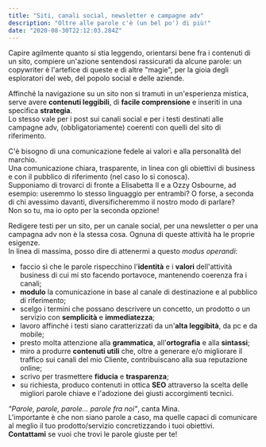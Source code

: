```yaml
---
title: "Siti, canali social, newsletter e campagne adv"
description: "Oltre alle parole c'è (un bel po') di più!"
date: "2020-08-30T22:12:03.284Z"
---
```


Capire agilmente quanto si stia leggendo, orientarsi bene fra i contenuti di un sito, compiere un'azione sentendosi rassicurati da alcune parole: un copywriter è l'artefice di queste e di altre "magie", per la gioia degli esploratori del web, del popolo social e delle aziende.

Affinché la navigazione su un sito non si tramuti in un'esperienza mistica, serve avere **contenuti leggibili**, di **facile comprensione** e inseriti in una specifica **strategia**.<br/> 
Lo stesso vale per i post sui canali social e per i testi destinati alle campagne adv, (obbligatoriamente) coerenti con quelli del sito di riferimento.

C'è bisogno di una comunicazione fedele ai valori e alla personalità del marchio.<br/>
Una comunicazione chiara, trasparente, in linea con gli obiettivi di business e con il pubblico di riferimento (nel caso lo si conosca).<br/> 
Supponiamo di trovarci di fronte a Elisabetta II e a Ozzy Osbourne, ad esempio: useremmo lo stesso linguaggio per entrambi? O forse, a seconda di chi avessimo davanti, diversificheremmo il nostro modo di parlare?<br/>
Non so tu, ma io opto per la seconda opzione!

Redigere testi per un sito, per un canale social, per una newsletter o per una campagna adv non è la stessa cosa. Ognuna di queste attività ha le proprie esigenze.<br/> 
In linea di massima, posso dire di attenermi a questo *modus operandi*:

- faccio sì che le parole rispecchino l'**identità** e i **valori** dell'attività business di cui mi sto facendo portavoce, mantenendo coerenza fra i canali;
- **modulo** la comunicazione in base al canale di destinazione e al pubblico di riferimento;
- scelgo i termini che possano descrivere un concetto, un prodotto o un servizio con **semplicità** e **immediatezza**;
- lavoro affinché i testi siano caratterizzati da un'**alta leggibità**, da pc e da mobile;
- presto molta attenzione alla **grammatica**, all'**ortografia** e alla **sintassi**;
- miro a produrre **contenuti utili** che, oltre a generare e/o migliorare il traffico sui canali del mio Cliente, contribuiscano alla sua reputazione online;
- scrivo per trasmettere **fiducia** e **trasparenza**;
- su richiesta, produco contenuti in ottica **SEO** attraverso la scelta delle migliori parole chiave e l'adozione dei giusti accorgimenti tecnici.


_"Parole, parole, parole... parole fra noi"_, canta Mina.<br/>
L'importante è che non siano parole a caso, ma quelle capaci di comunicare al meglio il tuo prodotto/servizio concretizzando i tuoi obiettivi.<br/>
**Contattami** se vuoi che trovi le parole giuste per te!
